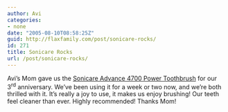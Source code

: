 ```yaml
---
author: Avi
categories:
- none
date: "2005-08-10T08:58:25Z"
guid: http://flaxfamily.com/post/sonicare-rocks/
id: 271
title: Sonicare Rocks
url: /post/sonicare-rocks/
---
```

Avi&#8217;s Mom gave us the [Sonicare Advance 4700 Power Toothbrush](http://www.amazon.com/exec/obidos/tg/detail/-/B00008BFXI/) for our 3<sup>rd</sup> anniversary. We&#8217;ve been using it for a week or two now, and we&#8217;re both thrilled with it. It&#8217;s really a joy to use, it makes us enjoy brushing! Our teeth feel cleaner than ever. Highly recommended! Thanks Mom!